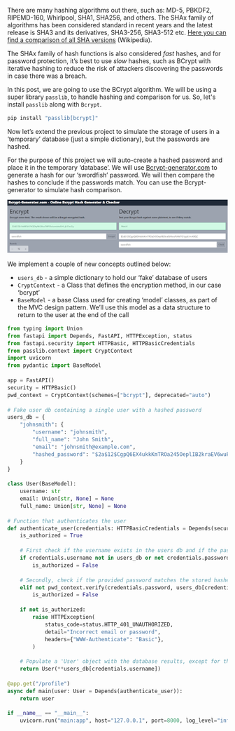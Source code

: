 There are many hashing algorithms out there, such as: MD-5, PBKDF2, RIPEMD-160, Whirlpool, SHA1, SHA256, and others. The SHAx family of algorithms has been considered standard in recent years and the latest release is SHA3 and its derivatives, SHA3-256, SHA3-512 etc. [Here you can find a comparison of all SHA versions](https://en.wikipedia.org/wiki/Secure_Hash_Algorithms) (Wikipedia).

The SHAx family of hash functions is also considered *fast* hashes, and for password protection, it’s best to use *slow* hashes, such as BCrypt with iterative hashing to reduce the risk of attackers discovering the passwords in case there was a breach.

In this post, we are going to use the BCrypt algorithm. We will be using a super library `passlib`, to handle hashing and comparison for us. So, let's install `passlib` along with `Bcrypt`.

```Python
pip install "passlib[bcrypt]"
```

Now let’s extend the previous project to simulate the storage of users in a ‘temporary’ database (just a simple dictionary), but the passwords are hashed.

For the purpose of this project we will auto-create a hashed password and place it in the temporary ‘database’. We will use [Bcrypt-generator.com](https://bcrypt-generator.com/) to generate a hash for our ‘swordfish’ password. We will then compare the hashes to conclude if the passwords match. You can use the Bcrypt-generator to simulate hash comparison.

![alt text](./bcrypt.png)

We implement a couple of new concepts outlined below:
- `users_db` - a simple dictionary to hold our ‘fake’ database of users
- `CryptContext` - a Class that defines the encryption method, in our case ‘bcrypt’
- `BaseModel` - a base Class used for creating ‘model’ classes, as part of the MVC design pattern. We’ll use this model as a data structure to return to the user at the end of the call

```Python
from typing import Union
from fastapi import Depends, FastAPI, HTTPException, status
from fastapi.security import HTTPBasic, HTTPBasicCredentials
from passlib.context import CryptContext
import uvicorn
from pydantic import BaseModel

app = FastAPI()
security = HTTPBasic()
pwd_context = CryptContext(schemes=["bcrypt"], deprecated="auto")

# Fake user db containing a single user with a hashed password
users_db = {
    "johnsmith": {
        "username": "johnsmith",
        "full_name": "John Smith",
        "email": "johnsmith@example.com",
        "hashed_password": "$2a$12$CgpQ6EX4ukkKmTROa245OeplIB2kraEV6wuPJAM7G1gqX.Im.KBQC"
    }
}

class User(BaseModel):
    username: str
    email: Union[str, None] = None
    full_name: Union[str, None] = None

# Function that authenticates the user
def authenticate_user(credentials: HTTPBasicCredentials = Depends(security)):
    is_authorized = True

    # First check if the username exists in the users db and if the password was provided
    if credentials.username not in users_db or not credentials.password:
        is_authorized = False

    # Secondly, check if the provided password matches the stored hashed password
    elif not pwd_context.verify(credentials.password, users_db[credentials.username]["hashed_password"]):
        is_authorized = False

    if not is_authorized:
        raise HTTPException(
            status_code=status.HTTP_401_UNAUTHORIZED,
            detail="Incorrect email or password",
            headers={"WWW-Authenticate": "Basic"},
        )

    # Populate a 'User' object with the database results, except for the hashed password
    return User(**users_db[credentials.username])

@app.get("/profile")
async def main(user: User = Depends(authenticate_user)):
    return user

if __name__ == "__main__":
    uvicorn.run("main:app", host="127.0.0.1", port=8000, log_level="info")
```
